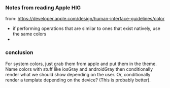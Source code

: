 ### Notes from reading Apple HIG

from: https://developer.apple.com/design/human-interface-guidelines/color

- if performing operations that are similar to ones that exist natively, use the same colors
-

### conclusion

For system colors, just grab them from apple and put them in the theme. Name colors with stuff like iosGray and androidGray then conditionally render what we should show depending on the user. Or, conditionally render a template depending on the device? (This is probably better).
